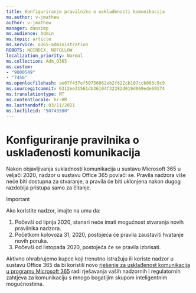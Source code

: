```yaml
---
title: Konfiguriranje pravilnika o usklađenosti komunikacija
ms.author: v-jmathew
author: v-jmathew
manager: dansimp
ms.audience: Admin
ms.topic: article
ms.service: o365-administration
ROBOTS: NOINDEX, NOFOLLOW
localization_priority: Normal
ms.collection: Adm_O365
ms.custom:
- "9000549"
- "7456"
ms.openlocfilehash: ae07f437ef50756862eb2f622cb107ccb003c9c9
ms.sourcegitcommit: 6312ee31561db36104f32282d019d069ede69174
ms.translationtype: MT
ms.contentlocale: hr-HR
ms.lasthandoff: 03/11/2021
ms.locfileid: "50743580"
---
```

# <a name="configure-communication-compliance-policies"></a>Konfiguriranje pravilnika o usklađenosti komunikacija

Nakon objavljivanja sukladnosti komunikacija u sustavu Microsoft 365 u veljači 2020, nadzor u sustavu Office 365 povlači se. Pravila nadzora više neće biti dostupna za stvaranje, a pravila će biti uklonjena nakon dugog razdoblja pristupa samo za čitanje.

> [!IMPORTANT]
> Ako koristite nadzor, imajte na umu da:
>
> 1. Počevši od lipnja 2020, stanari neće imati mogućnost stvaranja novih pravilnika nadzora.
> 2. Početkom kolovoza 31, 2020, postojeća će pravila zaustaviti hvatanje novih poruka.
> 3. Počevši od listopada 2020, postojeća će se pravila izbrisati.

Aktivno ohrabrujemo kupce koji trenutno istražuju ili koriste nadzor u sustavu Office 365 da bi koristili novo [rješenje za usklađenost komunikacija u programu Microsoft 365](https://go.microsoft.com/fwlink/?linkid=2128593) radi rješavanja vaših nadzornih i regulatornih zahtjeva za komunikaciju s mnogo bogatijim skupom inteligentnim mogućnostima.
